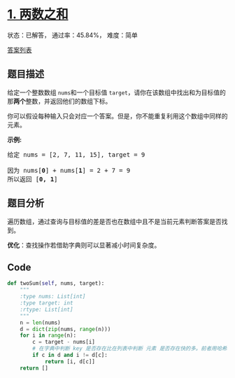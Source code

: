 # [1. 两数之和](https://leetcode-cn.com/problems/two-sum)

状态：已解答， 通过率：45.84%， 难度：简单

[答案列表](Solutions/answer_list.md)

## 题目描述
给定一个整数数组 `nums`和一个目标值 `target`，请你在该数组中找出和为目标值的那**两个**整数，并返回他们的数组下标。

你可以假设每种输入只会对应一个答案。但是，你不能重复利用这个数组中同样的元素。

**示例:**

<pre>给定 nums = [2, 7, 11, 15], target = 9

因为 nums[<strong>0</strong>] + nums[<strong>1</strong>] = 2 + 7 = 9
所以返回 [<strong>0, 1</strong>]
</pre>


## 题目分析
遍历数组，通过查询与目标值的差是否也在数组中且不是当前元素判断答案是否找到。

**优化**：查找操作若借助字典则可以显著减小时间复杂度。


## Code
```python
def twoSum(self, nums, target):
    """
    :type nums: List[int]
    :type target: int
    :rtype: List[int]
    """
    n = len(nums)
    d = dict(zip(nums, range(n)))
    for i in range(n):
        c = target - nums[i]
        # 在字典中判断 key 是否存在比在列表中判断 元素 是否存在快的多。前者用哈希表，近似为常数时间
        if c in d and i != d[c]:    
            return [i, d[c]]
    return []
```
